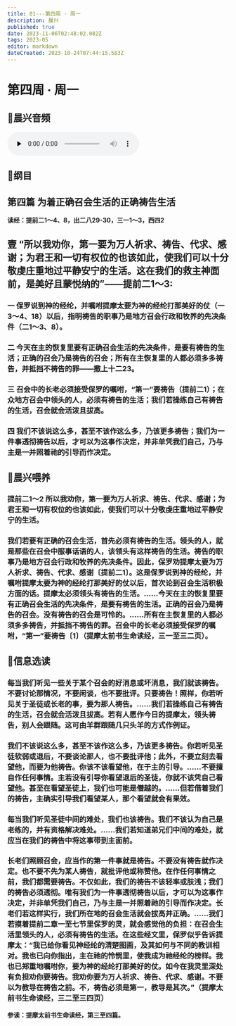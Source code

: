 ```yaml
---
title: 01---第四周 · 周一
description: 晨兴
published: true
date: 2023-11-06T02:48:02.082Z
tags: 2023-05
editor: markdown
dateCreated: 2023-10-24T07:44:15.583Z
---
```


# 第四周 · 周一
## 🎵晨兴音频
<audio id="audio" controls="" preload="none">
      <source id="mp3" src="/2023-05/week4/week4day1.mp3">
</audio>

## 📖纲目

## 第四篇  为着正确召会生活的正确祷告生活

**读经：提前二1～4、8，出二八29-30，三一1～3，西四2**

## 壹   “所以我劝你，第一要为万人祈求、祷告、代求、感谢；为君王和一切有权位的也该如此，使我们可以十分敬虔庄重地过平静安宁的生活。这在我们的救主神面前，是美好且蒙悦纳的”——提前二1～3:

### 一  保罗说到神的经纶，并嘱咐提摩太要为神的经纶打那美好的仗（一3～4、18）以后，指明祷告的职事乃是地方召会行政和牧养的先决条件（二1～3、8）。

### 二  今天在主的恢复里要有正确召会生活的先决条件，是要有祷告的生活；正确的召会乃是祷告的召会；所有在主恢复里的人都必须多多祷告，并抵挡不祷告的罪——撒上十二23。

### 三  召会中的长老必须接受保罗的嘱咐，“第一”要祷告（提前二1）；在众地方召会中领头的人，必须有祷告的生活；我们若操练自己有祷告的生活，召会就会活泼且拔高。

### 四  我们不该说这么多，甚至不该作这么多，乃该更多祷告；我们为一件事透彻祷告以后，才可以为这事作决定，并非单凭我们自己，乃与主是一并照着祂的引导而作决定。

## 📖晨兴喂养

### **提前二1～2    所以我劝你，第一要为万人祈求、祷告、代求、感谢；为君王和一切有权位的也该如此，使我们可以十分敬虔庄重地过平静安宁的生活。**

### 我们若要有正确的召会生活，首先必须有祷告的生活。领头的人，就是那些在召会中服事话语的人，该领头有这样祷告的生活。祷告的职事乃是地方召会行政和牧养的先决条件。因此，保罗劝提摩太要为万人祈求、祷告、代求、感谢〔提前二1〕。这是保罗说到神的经纶，并嘱咐提摩太要为神的经纶打那美好的仗以后，首次论到召会生活积极方面的话。提摩太必须领头有祷告的生活。……今天在主的恢复里要有正确召会生活的先决条件，是要有祷告的生活。正确的召会乃是祷告的召会。没有祷告的召会是可怜的。……所有在主恢复里的人都必须多多祷告，并抵挡不祷告的罪。召会中的长老必须接受保罗的嘱咐，“第一”要祷告〔1〕（提摩太前书生命读经，三一至三二页）。

## 📖信息选读

### 每当我们听见一些关于某个召会的好消息或坏消息，我们就该祷告。不要讨论那情况，不要闲谈，也不要批评。只要祷告！照样，你若听见关于圣徒或长老的事，要为那人祷告。……我们若操练自己有祷告的生活，召会就会活泼且拔高。若有人愿作今日的提摩太，领头祷告，别人会跟随。这可由羊群跟随几只头羊的方式作例证。

### 我们不该说这么多，甚至不该作这么多，乃该更多祷告。你若听见圣徒软弱或退后，不要谈论那人，也不要批评他；此外，不要立刻去看望他，而要为他祷告。你该不该看望他，在于主的引导。……不要擅自作任何事情。主若没有引导你看望退后的圣徒，你就不该凭自己看望他。甚至在看望圣徒上，我们也可能是僭越的。……但若借着我们的祷告，主确实引导我们看望某人，那个看望就会有果效。

### 每当我们听见圣徒中间的难处，我们也该祷告。我们不该认为自己是老练的，并有资格解决难处。……我们若知道弟兄们中间的难处，就应当在我们的祷告中将这事带到主面前。

### 长老们照顾召会，应当作的第一件事就是祷告。不要没有祷告就作决定。也不要不先为某人祷告，就批评他或称赞他。在作任何事情之前，我们都需要祷告。不仅如此，我们的祷告不该轻率或肤浅；我们的祷告必须透彻。唯有我们为一件事透彻祷告以后，才可以为这事作决定，并非单凭我们自己，乃与主是一并照着祂的引导而作决定。长老们若这样实行，我们所在地的召会生活就会拔高并正确。……我们若摸着提前二章一至七节里保罗的灵，就会感觉他的负担：在召会生活里领头的人，必须有祷告的生活。在这些经文里，保罗似乎告诉提摩太：“我已给你看见神经纶的清楚图画，及其如何与不同的教训相对。我也已向你指出，主在祂的怜悯里，使我成为祂经纶的榜样。我也已郑重地嘱咐你，要为神的经纶打那美好的仗。如今在我灵里深处有负担劝你要祷告。我劝你要为万人祈求、祷告、代求、感谢。不要以为教导在祷告之前。不，祷告必须是第一，教导是其次。”（提摩太前书生命读经，三二至三四页）

**参读：提摩太前书生命读经，第三至四篇。**
<!-- Google tag (gtag.js) -->
<script async src="https://www.googletagmanager.com/gtag/js?id=G-1P8709Z16T"></script>
<script>
  window.dataLayer = window.dataLayer || [];
  function gtag(){dataLayer.push(arguments);}
  gtag('js', new Date());

  gtag('config', 'G-1P8709Z16T');
</script>


